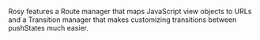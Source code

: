 Rosy features a Route manager that maps JavaScript view objects to URLs and a Transition manager that makes customizing transitions between pushStates much easier.
